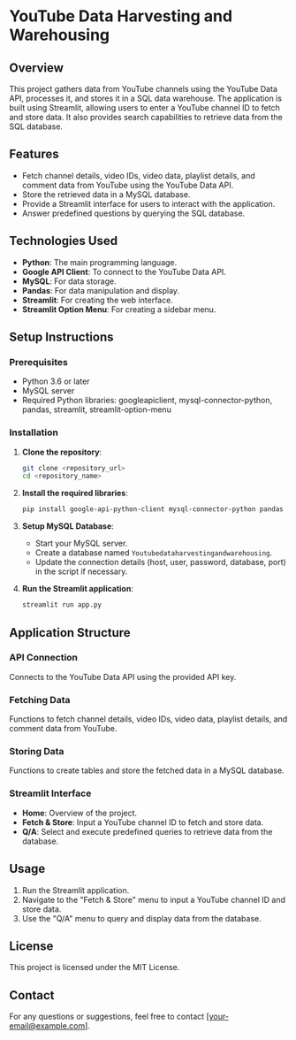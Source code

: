 # YouTube Data Harvesting and Warehousing

## Overview
This project gathers data from YouTube channels using the YouTube Data API, processes it, and stores it in a SQL data warehouse. The application is built using Streamlit, allowing users to enter a YouTube channel ID to fetch and store data. It also provides search capabilities to retrieve data from the SQL database.

## Features
- Fetch channel details, video IDs, video data, playlist details, and comment data from YouTube using the YouTube Data API.
- Store the retrieved data in a MySQL database.
- Provide a Streamlit interface for users to interact with the application.
- Answer predefined questions by querying the SQL database.

## Technologies Used
- **Python**: The main programming language.
- **Google API Client**: To connect to the YouTube Data API.
- **MySQL**: For data storage.
- **Pandas**: For data manipulation and display.
- **Streamlit**: For creating the web interface.
- **Streamlit Option Menu**: For creating a sidebar menu.

## Setup Instructions
### Prerequisites
- Python 3.6 or later
- MySQL server
- Required Python libraries: googleapiclient, mysql-connector-python, pandas, streamlit, streamlit-option-menu

### Installation
1. **Clone the repository**:
   ```bash
   git clone <repository_url>
   cd <repository_name>
   ```

2. **Install the required libraries**:
   ```bash
   pip install google-api-python-client mysql-connector-python pandas streamlit streamlit-option-menu
   ```

3. **Setup MySQL Database**:
   - Start your MySQL server.
   - Create a database named `Youtubedataharvestingandwarehousing`.
   - Update the connection details (host, user, password, database, port) in the script if necessary.

4. **Run the Streamlit application**:
   ```bash
   streamlit run app.py
   ```

## Application Structure
### API Connection
Connects to the YouTube Data API using the provided API key.

### Fetching Data
Functions to fetch channel details, video IDs, video data, playlist details, and comment data from YouTube.

### Storing Data
Functions to create tables and store the fetched data in a MySQL database.

### Streamlit Interface
- **Home**: Overview of the project.
- **Fetch & Store**: Input a YouTube channel ID to fetch and store data.
- **Q/A**: Select and execute predefined queries to retrieve data from the database.

## Usage
1. Run the Streamlit application.
2. Navigate to the "Fetch & Store" menu to input a YouTube channel ID and store data.
3. Use the "Q/A" menu to query and display data from the database.

## License
This project is licensed under the MIT License.

## Contact
For any questions or suggestions, feel free to contact [your-email@example.com].